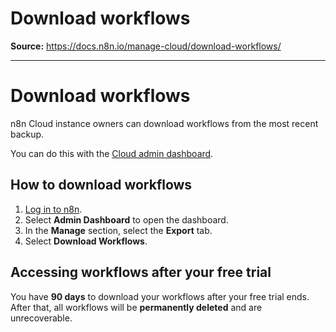 # Download workflows

**Source:** https://docs.n8n.io/manage-cloud/download-workflows/

---

# Download workflows

n8n Cloud instance owners can download workflows from the most recent backup.

You can do this with the [Cloud admin dashboard](../cloud-admin-dashboard/).

## How to download workflows

1. [Log in to n8n](https://app.n8n.cloud/magic-link).
2. Select **Admin Dashboard** to open the dashboard.
3. In the **Manage** section, select the **Export** tab.
4. Select **Download Workflows**.

## Accessing workflows after your free trial

You have **90 days** to download your workflows after your free trial ends. After that, all workflows will be **permanently deleted** and are unrecoverable.
